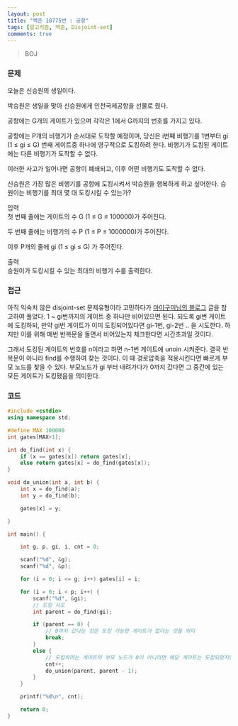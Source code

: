 ```yaml
---
layout: post
title: "백준 10775번 : 공항"
tags: [알고리즘, 백준, Disjoint-set]
comments: true
---
```


> BOJ  

### 문제  
오늘은 신승원의 생일이다.  

박승원은 생일을 맞아 신승원에게 인천국제공항을 선물로 줬다.  

공항에는 G개의 게이트가 있으며 각각은 1에서 G까지의 번호를 가지고 있다.  

공항에는 P개의 비행기가 순서대로 도착할 예정이며, 당신은 i번째 비행기를 1번부터 gi (1 ≤ gi ≤ G) 번째 게이트중 하나에 영구적으로 도킹하려 한다. 비행기가 도킹된 게이트에는 다른 비행기가 도착할 수 없다.  

이러한 사고가 일어나면 공항이 폐쇄되고, 이후 어떤 비행기도 도착할 수 없다.  

신승원은 가장 많은 비행기를 공항에 도킹시켜서 박승원을 행복하게 하고 싶어한다. 승원이는 비행기를 최대 몇 대 도킹시킬 수 있는가?  

입력  
첫 번째 줄에는 게이트의 수 G (1 ≤ G ≤ 100000)가 주어진다.  

두 번째 줄에는 비행기의 수 P (1 ≤ P ≤ 1000000)가 주어진다.  

이후 P개의 줄에 gi (1 ≤ gi ≤ G) 가 주어진다.  

출력  
승원이가 도킹시킬 수 있는 최대의 비행기 수를 출력한다.  

### 접근  
아직 익숙치 않은 disjoint-set 문제유형이라 고민하다가 [마이구미님의 블로그](https://mygumi.tistory.com/245) 글을 참고하여 풀었다. 1 ~ gi번까지의 게이트 중 하나만 비어있으면 된다. 되도록 gi번 게이트에 도킹하되, 만약 gi번 게이트가 이미 도킹되어있다면 gi-1번, gi-2번 .. 을 시도한다. 하지만 이를 위해 매번 반복문을 돌면서 비어있는지 체크한다면 시간초과일 것이다.  

그래서 도킹된 게이트의 번호를 n이라고 하면 n-1번 게이트에 unoin 시켜준다. 결국 반복문이 아니라 find를 수행하여 찾는 것이다. 이 때 경로압축을 적용시킨다면 빠르게 부모 노드를 찾을 수 있다. 부모노드가 gi 부터 내려가다가 0까지 갔다면 그 중간에 있는 모든 게이트가 도킹됐음을 의미한다.  

### 코드  
~~~c++
#include <cstdio>
using namespace std;

#define MAX 100000
int gates[MAX+1];

int do_find(int x) {
    if (x == gates[x]) return gates[x];
    else return gates[x] = do_find(gates[x]);
}

void do_union(int a, int b) {
    int x = do_find(a);
    int y = do_find(b);

    gates[x] = y;

}

int main() {

    int g, p, gi, i, cnt = 0;

    scanf("%d", &g);
    scanf("%d", &p);

    for (i = 0; i <= g; i++) gates[i] = i;

    for (i = 0; i < p; i++) {
        scanf("%d", &gi);
        // 도킹 시도
        int parent = do_find(gi);

        if (parent == 0) {
            // 0까지 갔다는 것은 도킹 가능한 게이트가 없다는 것을 의미
            break;
        }
        else {
            // 도킹하려는 게이트의 부모 노드가 0이 아니라면 해당 게이트는 도킹되었지만 아직 그보다 숫자가 작은 게이트에 도킹할 여유가 있음을 의미
            cnt++;
            do_union(parent, parent - 1);
        }
    }

    printf("%d\n", cnt);

    return 0;
}
~~~
